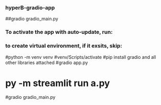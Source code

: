 ### hyperB-gradio-app
 
##gradio gradio_main.py

### To activate the app with auto-update, run:
### to create virtual environment, if it exsits, skip:
#python -m venv venv 
#venv/Scripts/activate
#pip install gradio and all other libraries attached
#gradio app.py
# py -m streamlit run a.py

#gradio gradio_main.py